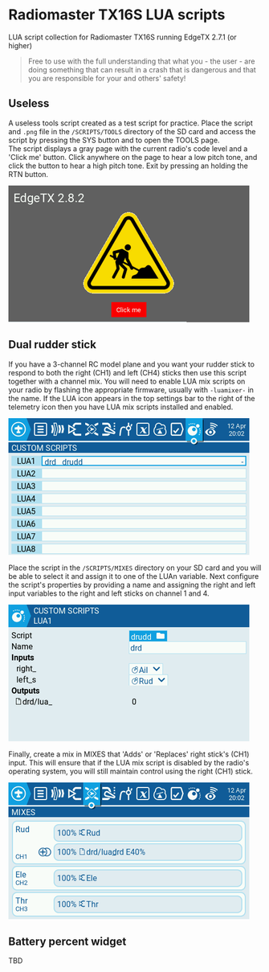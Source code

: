# Radiomaster TX16S LUA scripts

LUA script collection for Radiomaster TX16S running EdgeTX 2.7.1 (or higher)

> Free to use with the full understanding that what you - the user - are doing something that can result in a crash that is dangerous and that you are responsible for your and others' safety!

## Useless

A useless tools script created as a test script for practice. Place the script and ```.png``` file in the ```/SCRIPTS/TOOLS``` directory of the SD card and access the script by pressing the SYS button and to open the TOOLS page.  
The script displays a gray page with the current radio's code level and a 'Click me' button. Click anywhere on the page to hear a low pitch tone, and click the button to hear a high pitch tone. Exit by pressing an holding the RTN button.

![Useless](img/useless-main.png)

## Dual rudder stick

If you have a 3-channel RC model plane and you want your rudder stick to respond to both the right (CH1) and left (CH4) sticks then use this script together with a channel mix. You will need to enable LUA mix scripts on your radio by flashing the appropriate firmware, usually with ```-luamixer-``` in the name. If the LUA icon appears in the top settings bar to the right of the telemetry icon then you have LUA mix scripts installed and enabled.  

![LUA mix scripts](img/drudd-lua.png)

Place the script in the ```/SCRIPTS/MIXES``` directory on your SD card and you will be able to select it and assign it to one of the LUAn variable. Next configure the script's properties by providing a name and assigning the right and left input variables to the right and left sticks on channel 1 and 4.  

![LUA mix scripts](img/drudd-properties.png)

Finally, create a mix in MIXES that 'Adds' or 'Replaces' right stick's (CH1) input. This will ensure that if the LUA mix script is disabled by the radio's operating system, you will still maintain control using the right (CH1) stick.  

![LUA mix scripts](img/drudd-mix.png)

## Battery percent widget

TBD

